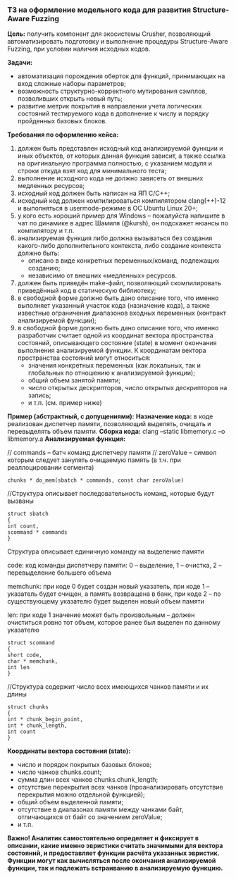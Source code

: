 ### ТЗ на оформление модельного кода для развития Structure-Aware Fuzzing


**Цель:** получить компонент для экосистемы Crusher, позволяющий автоматизировать подготовку и выполнение процедуры Structure-Aware Fuzzing, при условии наличия исходных кодов.

**Задачи:**
- автоматизация порождения оберток для функций, принимающих на вход сложные наборы параметров;
- возможность структурно-корректного мутирования сэмплов, позволивших открыть новый путь;
- развитие метрик покрытия в направлении учета логических состояний тестируемого кода в дополнение к числу и порядку пройденных базовых блоков.

**Требования по оформлению кейса:**
1. должен быть представлен исходный код анализируемой функции и иных объектов, от которых данная функция зависит, а также ссылка на оригинальную программа полностью, с указанием модуля и строки откуда взят код для минимального теста;
2. выполнение исходного кода не должно зависеть от внешних медленных ресурсов;
3. исходный код должен быть написан на ЯП С/С++;
4. исходный код должен компилироваться компилятором clang(++)-12 и выполняться в usermode-режиме в ОС Ubuntu Linux 20+;
5. у кого есть хороший пример для Windows – пожалуйста напишите в чат по динамике в адрес Шамиля (@kursh), он подскажет нюансы по компилятору и т.п.
6. анализируемая функция либо должна вызываться без создания какого-либо дополнительного контекста, либо создание контекста должно быть:
	 - описано в виде конкретных переменных/команд, подлежащих созданию;
   - независимо от внешних «медленных» ресурсов.
7. должен быть приведён make-файл, позволяющий скомпилировать приведённый код в статическую библиотеку;
8. в свободной форме должно быть дано описание того, что именно выполняет указанный участок кода (назначение кода), а также известные ограничения диапазонов входных переменных (контракт анализируемой функции);
9. в свободной форме должно быть дано описание того, что именно разработчик считает одной из координат вектора пространства состояний, описывающего состояние (state) в момент окончания выполнения анализируемой функции. К координатам вектора пространства состояний могут относиться: 
   - значения конкретных переменных (как локальных, так и глобальных по отношению к анализируемой функции); 
   - общий объем занятой памяти; 
   - число открытых дескрипторов, число открытых дескрипторов на запись; 
   - и т.п. (см. пример ниже)

**Пример (абстрактный, с допущениями):**
**Назначение кода:** в коде реализован диспетчер памяти, позволяющий выделять, очищать и перевыделять объем памяти.
**Сборка кода:** clang –static libmemory.c –o libmemory.a
**Анализируемая функция:**

// commands – батч команд диспетчеру памяти
// zeroValue – символ которым следует занулять очищаемую память (в т.ч. при реаллоцировании сегмента)

```
chunks * do_mem(sbatch * commands, const char zeroValue)
```

//Структура описывает последовательность команд, которые будут вызваны

```
struct sbatch
{
int count,
scommand * commands
}
```

Структура описывает единичную команду на выделение памяти

code: код команды диспетчеру памяти: 0 – выделение, 1 – очистка, 2 – перевыделение большего объема

memchunk: при коде 0 будет создан новый указатель, при коде 1 – указатель будет очищен, а память возвращена в банк, при коде 2 – по существующему указателю будет выделен новый объем памяти

len: при коде 1 значение может быть произвольным – должен очиститься ровно тот объем, которое ранее был выделен по данному указателю

```
struct scommand
{ 
short code, 
char * memchunk, 
int len 
}
```

//Структура содержит число всех имеющихся чанков памяти и их длины
```
struct chunks
{
int * chunk_begin_point,
int * chunk_length,
int count
}
```

**Координаты вектора состояния (state):**
-	число и порядок покрытых базовых блоков;
-	число чанков chunks.count;
-	сумма длин всех чанков chunks.chunk_length;
-	отсутствие перекрытия всех чанков (проанализировать отсутствие перекрытия можно отдельной функцией);
-	общий объем выделенной памяти;
-	отсутствие в диапазонах памяти между чанками байт, отличающихся от байт со значением zeroValue;
-	и т.п.

**Важно! Аналитик самостоятельно определяет и фиксирует в описании, какие именно эвристики считать значимыми для вектора состояний, и предоставляет функции расчёта указанных эвристик. Функции могут как вычисляться после окончания анализируемой функции, так и подлежать встраиванию в анализируемую функцию.**
